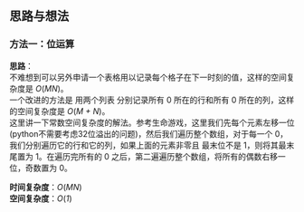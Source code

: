## 思路与想法
### 方法一：位运算
**思路**：  
不难想到可以另外申请一个表格用以记录每个格子在下一时刻的值，这样的空间复杂度是 *O*(*MN*)。  
一个改进的方法是 用两个列表 分别记录所有 0 所在的行和所有 0 所在的列，这样的空间复杂度是 *O*(*M + N*)。  
这里讲一下常数空间复杂度的解法。参考生命游戏，这里我们先每个元素左移一位(python不需要考虑32位溢出的问题)，然后我们遍历整个数组，对于每一个 0，我们分别遍历它的行和它的列，如果上面的元素非零且
最末位不是 1，则将其最末尾置为 1。在遍历完所有的 0 之后，第二遍遍历整个数组，将所有的偶数右移一位，奇数置为 0。


**时间复杂度**：*O*(*MN*)  
**空间复杂度**：*O*(*1*)

